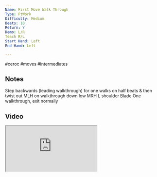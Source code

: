 ```yaml
---
Name: First Move Walk Through
Type: FtWork
Difficulty: Medium
Beats: 10
Return: Y
Demo: L/R
Teach R/L
Start Hand: Left
End Hand: Left

---
```

#ceroc #moves #intermediates
## Notes
Step backwards (leading walkthrough) for one walks on half beats &amp; then twist out
MLH on walkthrough down low
MRH L shoulder Blade
One walkthrough, exit normally

## Video
<iframe src="https://www.network.ceroc.com/Teachers/DanceMoves/CurrentLibrary/Video/16FirstMoveWalkThrough.mp4" />

## Top Tips

#### Style
Frame for walkthrough - mention men and ladies in technique

#### Shape & Feel
Traveling

#### Safety
pulling ladies shoulder

#### Timing
1/2 beats on walkthrough

### Men

### Ladies

## Safety & Technique
### Men

### Ladies

## Style & Flow


### Men

### Ladies


